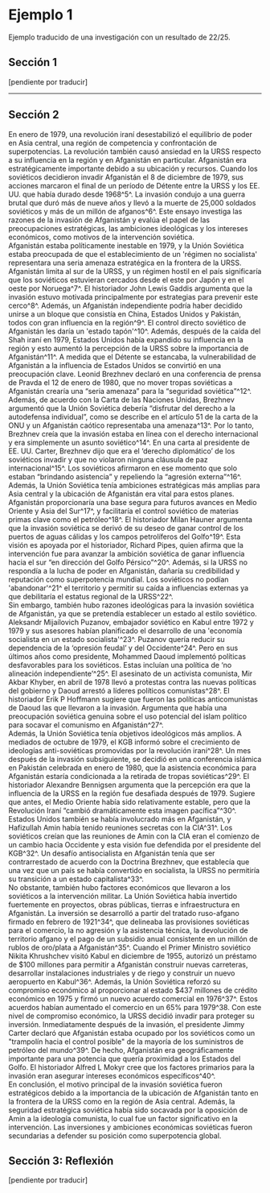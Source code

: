 # Ejemplo 1
Ejemplo traducido de una investigación con un resultado de 22/25.

## Sección 1
[pendiente por traducir]
<hr>

## Sección 2
En enero de 1979, una revolución iraní desestabilizó el equilibrio de poder en Asia central, una región de competencia y confrontación de superpotencias. La revolución también causó ansiedad en la URSS respecto a su influencia en la región y en Afganistán en particular. Afganistán era estratégicamente importante debido a su ubicación y recursos. Cuando los soviéticos decidieron invadir Afganistán el 8 de diciembre de 1979, sus acciones marcaron el final de un período de Détente entre la URSS y los EE. UU. que había durado desde 1968^5^. La invasión condujo a una guerra brutal que duró más de nueve años y llevó a la muerte de 25,000 soldados soviéticos y más de un millón de afganos^6^. Este ensayo investiga las razones de la invasión de Afganistán y evalúa el papel de las preocupaciones estratégicas, las ambiciones ideológicas y los intereses económicos, como motivos de la intervención soviética.
<br>
Afganistán estaba políticamente inestable en 1979, y la Unión Soviética estaba preocupada de que el establecimiento de un 'régimen no socialista' representara una seria amenaza estratégica en la frontera de la URSS. Afganistán limita al sur de la URSS, y un régimen hostil en el país significaría que los soviéticos estuvieran cercados desde el este por Japón y en el oeste por Noruega^7^. El historiador John Lewis Gaddis argumenta que la invasión estuvo motivada principalmente por estrategias para prevenir este cerco^8^. Además, un Afganistán independiente podría haber decidido unirse a un bloque que consistía en China, Estados Unidos y Pakistán, todos con gran influencia en la región^9^. El control directo soviético de Afganistán les daría un 'estado tapón'^10^. Además, después de la caída del Shah iraní en 1979, Estados Unidos había expandido su influencia en la región y esto aumentó la percepción de la URSS sobre la importancia de Afganistán^11^. A medida que el Détente se estancaba, la vulnerabilidad de Afganistán a la influencia de Estados Unidos se convirtió en una preocupación clave. Leonid Brezhnev declaró en una conferencia de prensa de Pravda el 12 de enero de 1980, que no mover tropas soviéticas a Afganistán crearía una “seria amenaza” para la “seguridad soviética”^12^. Además, de acuerdo con la Carta de las Naciones Unidas, Brezhnev argumentó que la Unión Soviética debería “disfrutar del derecho a la autodefensa individual”, como se describe en el artículo 51 de la carta de la ONU y un Afganistán caótico representaba una amenaza^13^. Por lo tanto, Brezhnev creía que la invasión estaba en línea con el derecho internacional y era simplemente un asunto soviético^14^. En una carta al presidente de EE. UU. Carter, Brezhnev dijo que era el ‘derecho diplomático’ de los soviéticos invadir y que no violaron ninguna cláusula de paz internacional^15^. Los soviéticos afirmaron en ese momento que solo estaban “brindando asistencia” y repeliendo la “agresión externa”^16^.
<br>
Además, la Unión Soviética tenía ambiciones estratégicas más amplias para Asia central y la ubicación de Afganistán era vital para estos planes. Afganistán proporcionaría una base segura para futuros avances en Medio Oriente y Asia del Sur^17^, y facilitaría el control soviético de materias primas clave como el petróleo^18^. El historiador Milan Hauner argumenta que la invasión soviética se derivó de su deseo de ganar control de los puertos de aguas cálidas y los campos petrolíferos del Golfo^19^. Esta visión es apoyada por el historiador, Richard Pipes, quien afirma que la intervención fue para avanzar la ambición soviética de ganar influencia hacia el sur “en dirección del Golfo Pérsico”^20^. Además, si la URSS no respondía a la lucha de poder en Afganistán, dañaría su credibilidad y reputación como superpotencia mundial. Los soviéticos no podían 'abandonar'^21^ el territorio y permitir su caída a influencias externas ya que debilitaría el estatus regional de la URSS^22^.
<br>
Sin embargo, también hubo razones ideológicas para la invasión soviética de Afganistán, ya que se pretendía establecer un estado al estilo soviético. Aleksandr Mijaílovich Puzanov, embajador soviético en Kabul entre 1972 y 1979 y sus asesores habían planificado el desarrollo de una 'economía socialista en un estado socialista'^23^. Puzanov quería reducir su dependencia de la ‘opresión feudal’ y del Occidente^24^. Pero en sus últimos años como presidente, Mohammed Daoud implementó políticas desfavorables para los soviéticos. Estas incluían una política de ‘no alineación independiente’^25^. El asesinato de un activista comunista, Mir Akbar Khyber, en abril de 1978 llevó a protestas contra las nuevas políticas del gobierno y Daoud arrestó a líderes políticos comunistas^28^. El historiador Erik P Hoffmann sugiere que fueron las políticas anticomunistas de Daoud las que llevaron a la invasión. Argumenta que había una preocupación soviética genuina sobre el uso potencial del islam político para socavar el comunismo en Afganistán^27^.
<br>
Además, la Unión Soviética tenía objetivos ideológicos más amplios. A mediados de octubre de 1979, el KGB informó sobre el crecimiento de ideologías anti-soviéticas promovidas por la revolución iraní^28^. Un mes después de la invasión subsiguiente, se decidió en una conferencia islámica en Pakistán celebrada en enero de 1980, que la asistencia económica para Afganistán estaría condicionada a la retirada de tropas soviéticas^29^. El historiador Alexandre Bennigsen argumenta que la percepción era que la influencia de la URSS en la región fue desafiada después de 1979. Sugiere que antes, el Medio Oriente había sido relativamente estable, pero que la Revolución Iraní “cambió dramáticamente esta imagen pacífica”^30^. Estados Unidos también se había involucrado más en Afganistán, y Hafizullah Amin había tenido reuniones secretas con la CIA^31^. Los soviéticos creían que las reuniones de Amin con la CIA eran el comienzo de un cambio hacia Occidente y esta visión fue defendida por el presidente del KGB^32^. Un desafío antisocialista en Afganistán tenía que ser contrarrestado de acuerdo con la Doctrina Brezhnev, que establecía que una vez que un país se había convertido en socialista, la URSS no permitiría su transición a un estado capitalista^33^.
<br>
No obstante, también hubo factores económicos que llevaron a los soviéticos a la intervención militar. La Unión Soviética había invertido fuertemente en proyectos, obras públicas, tierras e infraestructura en Afganistán. La inversión se desarrolló a partir del tratado ruso-afgano firmado en febrero de 1921^34^, que delineaba las provisiones soviéticas para el comercio, la no agresión y la asistencia técnica, la devolución de territorio afgano y el pago de un subsidio anual consistente en un millón de rublos de oro/plata a Afganistán^35^. Cuando el Primer Ministro soviético Nikita Khrushchev visitó Kabul en diciembre de 1955, autorizó un préstamo de $100 millones para permitir a Afganistán construir nuevas carreteras, desarrollar instalaciones industriales y de riego y construir un nuevo aeropuerto en Kabul^36^. Además, la Unión Soviética reforzó su compromiso económico al proporcionar al estado $437 millones de crédito económico en 1975 y firmó un nuevo acuerdo comercial en 1976^37^. Estos acuerdos habían aumentado el comercio en un 65% para 1979^38. Con este nivel de compromiso económico, la URSS decidió invadir para proteger su inversión. Inmediatamente después de la invasión, el presidente Jimmy Carter declaró que Afganistán estaba ocupado por los soviéticos como un "trampolín hacia el control posible" de la mayoría de los suministros de petróleo del mundo^39^. De hecho, Afganistán era geográficamente importante para una potencia que quería proximidad a los Estados del Golfo. El historiador Alfred L Mokyr cree que los factores primarios para la invasión eran asegurar intereses económicos específicos^40^.
<br>
En conclusión, el motivo principal de la invasión soviética fueron estratégicos debido a la importancia de la ubicación de Afganistán tanto en la frontera de la URSS como en la región de Asia central. Además, la seguridad estratégica soviética había sido socavada por la oposición de Amin a la ideología comunista, lo cual fue un factor significativo en la intervención. Las inversiones y ambiciones económicas soviéticas fueron secundarias a defender su posición como superpotencia global.

## Sección 3: Reflexión
[pendiente por traducir]

